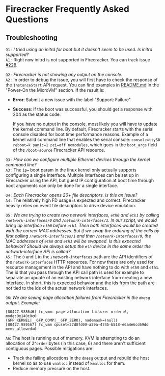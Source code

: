 # Firecracker Frequently Asked Questions

## Troubleshooting

`Q1:`
*I tried using an initrd for boot but it doesn't seem to be used.
Is initrd supported?*  
`A1:`
Right now initrd is not supported in Firecracker. You can track issue
[#228](https://github.com/aws/PRIVATE-firecracker/issues/208).

`Q2:`
*Firecracker is not showing any output on the console.*  
`A2:`
In order to debug the issue, you will first have to check the response of the
`InstanceStart` API request. You can find examples in
[README.md](https://github.com/aws/PRIVATE-firecracker/blob/master/README.md)
in the "Power-On the MicroVM" section. If the result is:

- **Error**: Submit a new issue with the label "Support: Failure".
- **Success**: If the boot was successful, you should get a response with 204
  as the status code.

  If you have no output in the console, most likely you will have to update the
  kernel command line. By default, Firecracker starts with the serial console
  disabled for boot time performance reasons. Example of a kernel valid command
  line that enables the serial console:
  `console=ttyS0 reboot=k panic=1 pci=off nomodules`, which goes in the
  `boot_args` field of the `/boot-source` Firecracker API resource.

`Q3:`
*How can we configure multiple Ethernet devices through the kernel command
line?*  
`A3:`
The `ip=` boot param in the linux kernel only actually supports configuring a
single interface. Multiple interfaces can be set up in Firecracker using the
API, but guest IP configuration at boot time through boot arguments can only be
done for a single interface.

`Q4:`
*Each Firecracker opens 20+ file descriptors. Is this an issue?*  
`A4:`
The relatively high FD usage is expected and correct. Firecracker heavily
relies on event file descriptors to drive device emulation.

`Q5:`
*We are trying to create two network interfaces, `eth0` and `eth1` by calling
`/network-interfaces/0` and `/network-interfaces/1`. In our script, we would
bring up interface `eth0` before `eth1`. Then both interfaces would be created
with the correct MAC addresses. But if we swap the ordering of the calls by
first calling `/network-interfaces/1` and then `/network-interfaces/0`, the MAC
addresses of `eth0` and `eth1` will be swapped. Is this expected behavior?
Should we always setup the `eth` device in the same order the network-interface
API is called?*  
`A5:`
The `0` and `1` in the `/network-interfaces` path are the API identifiers of
the `network-interfaces` HTTP resources. For now these are only used for
resource management in the API and have nothing to do with `eth0` and `eth1`.
The id that you pass through the API call path is used for example to separate
an update of an existing network interface from creating a new interface. In
short, this is expected behavior and the ids from the path are not tied to the
ids of the actual network interfaces.

`Q6`:
*We are seeing page allocation failures from Firecracker in the `dmesg` output.
Example:*
```
[80427.988646] fc_vmm: page allocation failure: order:6, mode:0x140c0c0
(GFP_KERNEL|__GFP_COMP|__GFP_ZERO), nodemask=(null)
[80427.989567] fc_vmm cpuset=27d8fd00-a29a-4745-b518-e6a4e6cd69dd mems_allowed=0
```
`A6`:
The host is running out of memory. KVM is attempting to do an allocation of
2^`order` bytes (in this case, 6) and there aren't sufficient contiguous pages.
Possible mitigations are:
- Track the failing allocations in the `dmesg` output and rebuild the host
  kernel so as to use `vmalloc` instead of `kmalloc` for them.
- Reduce memory pressure on the host.
